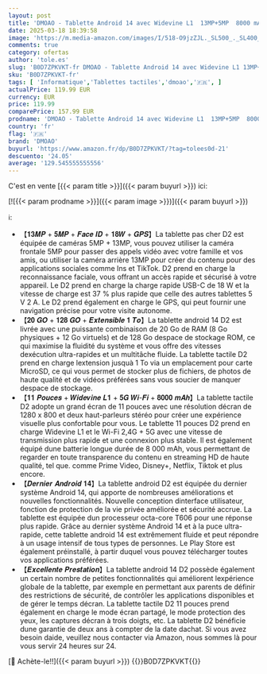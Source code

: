 ```yaml
---
layout: post
title: 'DMOAO - Tablette Android 14 avec Widevine L1  13MP+5MP  8000 mAh + Charge Rapide 18 W  Tablette Tactile 11 Pouces avec 20 Go RAM + 128 Go ROM  Extensible 1 To   5G Wi-Fi  GPS  Octa-Core 2.0 GHz  Face ID  Noir'
date: 2025-03-18 18:39:58
image: 'https://m.media-amazon.com/images/I/518-O9jzZJL._SL500_._SL400_.jpg'
comments: true
category: ofertas
author: 'tole.es'
slug: 'B0D7ZPKVKT-fr DMOAO - Tablette Android 14 avec Widevine L1 13MP+5MP 8000...'
sku: 'B0D7ZPKVKT-fr'
tags: [ 'Informatique','Tablettes tactiles','dmoao','🇫🇷', ]
actualPrice: 119.99 EUR
currency: EUR
price: 119.99
comparePrice: 157.99 EUR
prodname: 'DMOAO - Tablette Android 14 avec Widevine L1  13MP+5MP  8000 mAh + Charge Rapide 18 W  Tablette Tactile 11 Pouces avec 20 Go RAM + 128 Go ROM  Extensible 1 To   5G Wi-Fi  GPS  Octa-Core 2.0 GHz  Face ID  Noir'
country: 'fr'
flag: '🇫🇷'
brand: 'DMOAO'
buyurl: 'https://www.amazon.fr/dp/B0D7ZPKVKT/?tag=tolees0d-21'
descuento: '24.05'
average: '129.545555555556'
---
```


C'est en vente [{{< param title >}}]({{< param buyurl >}}) ici:

[![{{< param prodname >}}]({{< param image >}})]({{< param buyurl >}})

ℹ️:

- 【𝟏𝟑𝑴𝑷 + 𝟓𝑴𝑷 + 𝑭𝒂𝒄𝒆 𝑰𝑫 + 𝟏𝟖𝑾 + 𝑮𝑷𝑺】La tablette pas cher D2 est équipée de caméras 5MP + 13MP, vous pouvez utiliser la caméra frontale 5MP pour passer des appels vidéo avec votre famille et vos amis, ou utiliser la caméra arrière 13MP pour créer du contenu pour des applications sociales comme Ins et TikTok. D2 prend en charge la reconnaissance faciale, vous offrant un accès rapide et sécurisé à votre appareil. Le D2 prend en charge la charge rapide USB-C de 18 W et la vitesse de charge est 37 % plus rapide que celle des autres tablettes 5 V 2 A. Le D2 prend également en charge le GPS, qui peut fournir une navigation précise pour votre visite autonome.
- 【𝟐𝟎 𝑮𝑶 + 𝟏𝟐𝟖 𝑮𝑶 + 𝑬𝒙𝒕𝒆𝒏𝒔𝒊𝒃𝒍𝒆 𝟏 𝑻𝒐】La tablette android 14 D2 est livrée avec une puissante combinaison de 20 Go de RAM (8 Go physiques + 12 Go virtuels) et de 128 Go despace de stockage ROM, ce qui maximise la fluidité du système et vous offre des vitesses dexécution ultra-rapides et un multitâche fluide. La tablette tactile D2 prend en charge lextension jusquà 1 To via un emplacement pour carte MicroSD, ce qui vous permet de stocker plus de fichiers, de photos de haute qualité et de vidéos préférées sans vous soucier de manquer despace de stockage.
- 【𝟏𝟏 𝑷𝒐𝒖𝒄𝒆𝒔 + 𝑾𝒊𝒅𝒆𝒗𝒊𝒏𝒆 𝑳𝟏 + 𝟓𝑮 𝑾𝒊-𝑭𝒊 + 𝟖𝟎𝟎𝟎 𝒎𝑨𝒉】La tablette tactile D2 adopte un grand écran de 11 pouces avec une résolution décran de 1280 x 800 et deux haut-parleurs stéréo pour créer une expérience visuelle plus confortable pour vous. Le tablette 11 pouces D2 prend en charge Widevine L1 et le Wi-Fi 2,4G + 5G avec une vitesse de transmission plus rapide et une connexion plus stable. Il est également équipé dune batterie longue durée de 8 000 mAh, vous permettant de regarder en toute transparence du contenu en streaming HD de haute qualité, tel que. comme Prime Video, Disney+, Netflix, Tiktok et plus encore.
- 【𝑫𝒆𝒓𝒏𝒊𝒆𝒓 𝑨𝒏𝒅𝒓𝒐𝒊𝒅 𝟏𝟒】La tablette android D2 est équipée du dernier système Android 14, qui apporte de nombreuses améliorations et nouvelles fonctionnalités. Nouvelle conception dinterface utilisateur, fonction de protection de la vie privée améliorée et sécurité accrue. La tablette est équipée dun processeur octa-core T606 pour une réponse plus rapide. Grâce au dernier système Android 14 et à la puce ultra-rapide, cette tablette android 14 est extrêmement fluide et peut répondre à un usage intensif de tous types de personnes. Le Play Store est également préinstallé, à partir duquel vous pouvez télécharger toutes vos applications préférées.
- 【𝑬𝒙𝒄𝒆𝒍𝒍𝒆𝒏𝒕𝒆 𝑷𝒓𝒆𝒔𝒕𝒂𝒕𝒊𝒐𝒏】La tablette android 14 D2 possède également un certain nombre de petites fonctionnalités qui améliorent lexpérience globale de la tablette, par exemple en permettant aux parents de définir des restrictions de sécurité, de contrôler les applications disponibles et de gérer le temps décran. La tablette tactile D2 11 pouces prend également en charge le mode écran partagé, le mode protection des yeux, les captures décran à trois doigts, etc. La tablette D2 bénéficie dune garantie de deux ans à compter de la date dachat. Si vous avez besoin daide, veuillez nous contacter via Amazon, nous sommes là pour vous servir 24 heures sur 24.

[🛒 Achète-le!!]({{< param buyurl >}})
{{<world>}}B0D7ZPKVKT{{</world>}}

